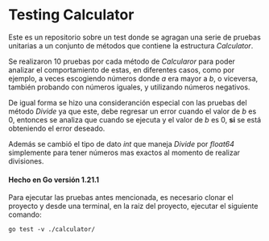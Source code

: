 # Testing Calculator #

Este es un repositorio sobre un test donde se agragan una serie de pruebas unitarias a un conjunto de métodos que contiene la estructura _Calculator_.

Se realizaron 10 pruebas por cada método de _Calcularor_ para poder analizar el comportamiento de estas, en diferentes casos, como por ejemplo, a veces escogiendo números donde _a_ era mayor a _b_, o viceversa, también probando con números iguales, y utilizando números negativos.

De igual forma se hizo una consideranción especial con las pruebas del método _Divide_ ya que este, debe regresar un error cuando el valor de _b_ es 0, entonces se analiza que cuando se ejecuta y el valor de _b_ es 0, __si__ se está obteniendo el error deseado.

Además se cambió el tipo de dato _int_ que maneja _Divide_ por _float64_ simplemente para tener números mas exactos al momento de realizar divisiones.

#### Hecho en Go versión 1.21.1 ####

Para ejecutar las pruebas antes mencionada, es necesario clonar el proyecto y desde una terminal, en la raiz del proyecto, ejecutar el siguiente comando:
```
go test -v ./calculator/
```
